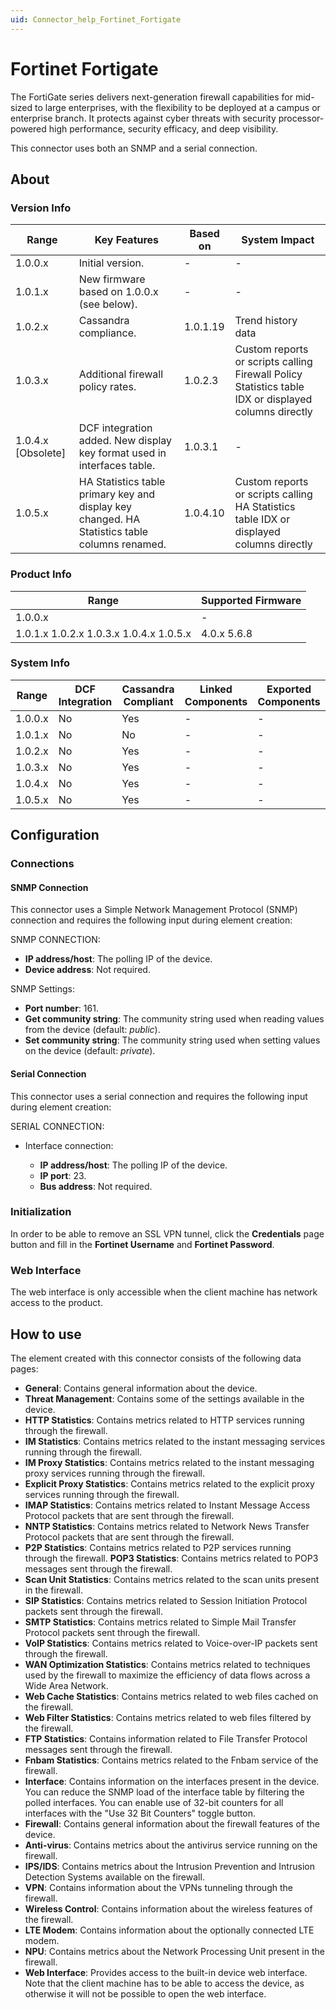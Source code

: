 ```yaml
---
uid: Connector_help_Fortinet_Fortigate
---
```


# Fortinet Fortigate

The FortiGate series delivers next-generation firewall capabilities for mid-sized to large enterprises, with the flexibility to be deployed at a campus or enterprise branch. It protects against cyber threats with security processor-powered high performance, security efficacy, and deep visibility.

This connector uses both an SNMP and a serial connection.

## About

### Version Info

| **Range**            | **Key Features**                                                                              | **Based on** | **System Impact**                                                                                    |
|----------------------|-----------------------------------------------------------------------------------------------|--------------|------------------------------------------------------------------------------------------------------|
| 1.0.0.x              | Initial version.                                                                              | \-           | \-                                                                                                   |
| 1.0.1.x              | New firmware based on 1.0.0.x (see below).                                                    | \-           | \-                                                                                                   |
| 1.0.2.x              | Cassandra compliance.                                                                         | 1.0.1.19     | Trend history data                                                                                   |
| 1.0.3.x              | Additional firewall policy rates.                                                             | 1.0.2.3      | Custom reports or scripts calling Firewall Policy Statistics table IDX or displayed columns directly |
| 1.0.4.x \[Obsolete\] | DCF integration added. New display key format used in interfaces table.                       | 1.0.3.1      | \-                                                                                                   |
| 1.0.5.x              | HA Statistics table primary key and display key changed. HA Statistics table columns renamed. | 1.0.4.10     | Custom reports or scripts calling HA Statistics table IDX or displayed columns directly              |

### Product Info

| **Range**                               | **Supported Firmware** |
|-----------------------------------------|------------------------|
| 1.0.0.x                                 | \-                     |
| 1.0.1.x 1.0.2.x 1.0.3.x 1.0.4.x 1.0.5.x | 4.0.x 5.6.8            |

### System Info

| **Range** | **DCF Integration** | **Cassandra Compliant** | **Linked Components** | **Exported Components** |
|-----------|---------------------|-------------------------|-----------------------|-------------------------|
| 1.0.0.x   | No                  | Yes                     | \-                    | \-                      |
| 1.0.1.x   | No                  | No                      | \-                    | \-                      |
| 1.0.2.x   | No                  | Yes                     | \-                    | \-                      |
| 1.0.3.x   | No                  | Yes                     | \-                    | \-                      |
| 1.0.4.x   | No                  | Yes                     | \-                    | \-                      |
| 1.0.5.x   | No                  | Yes                     | \-                    | \-                      |

## Configuration

### Connections

#### SNMP Connection

This connector uses a Simple Network Management Protocol (SNMP) connection and requires the following input during element creation:

SNMP CONNECTION:

- **IP address/host**: The polling IP of the device.
- **Device address**: Not required.

SNMP Settings:

- **Port number**: 161.
- **Get community string**: The community string used when reading values from the device (default: *public*).
- **Set community string**: The community string used when setting values on the device (default: *private*).

#### Serial Connection

This connector uses a serial connection and requires the following input during element creation:

SERIAL CONNECTION:

- Interface connection:

  - **IP address/host**: The polling IP of the device.
  - **IP port**: 23.
  - **Bus address**: Not required.

### Initialization

In order to be able to remove an SSL VPN tunnel, click the **Credentials** page button and fill in the **Fortinet Username** and **Fortinet Password**.

### Web Interface

The web interface is only accessible when the client machine has network access to the product.

## How to use

The element created with this connector consists of the following data pages:

- **General**: Contains general information about the device.
- **Threat Management**: Contains some of the settings available in the device.
- **HTTP Statistics**: Contains metrics related to HTTP services running through the firewall.
- **IM Statistics**: Contains metrics related to the instant messaging services running through the firewall.
- **IM Proxy Statistics**: Contains metrics related to the instant messaging proxy services running through the firewall.
- **Explicit Proxy Statistics**: Contains metrics related to the explicit proxy services running through the firewall.
- **IMAP Statistics**: Contains metrics related to Instant Message Access Protocol packets that are sent through the firewall.
- **NNTP Statistics**: Contains metrics related to Network News Transfer Protocol packets that are sent through the firewall.
- **P2P Statistics**: Contains metrics related to P2P services running through the firewall.
  **POP3 Statistics**: Contains metrics related to POP3 messages sent through the firewall.
- **Scan Unit Statistics**: Contains metrics related to the scan units present in the firewall.
- **SIP Statistics**: Contains metrics related to Session Initiation Protocol packets sent through the firewall.
- **SMTP Statistics**: Contains metrics related to Simple Mail Transfer Protocol packets sent through the firewall.
- **VoIP Statistics**: Contains metrics related to Voice-over-IP packets sent through the firewall.
- **WAN Optimization Statistics**: Contains metrics related to techniques used by the firewall to maximize the efficiency of data flows across a Wide Area Network.
- **Web Cache Statistics**: Contains metrics related to web files cached on the firewall.
- **Web Filter Statistics**: Contains metrics related to web files filtered by the firewall.
- **FTP Statistics**: Contains information related to File Transfer Protocol messages sent through the firewall.
- **Fnbam Statistics**: Contains metrics related to the Fnbam service of the firewall.
- **Interface**: Contains information on the interfaces present in the device. You can reduce the SNMP load of the interface table by filtering the polled interfaces. You can enable use of 32-bit counters for all interfaces with the "Use 32 Bit Counters" toggle button.
- **Firewall**: Contains general information about the firewall features of the device.
- **Anti-virus**: Contains metrics about the antivirus service running on the firewall.
- **IPS/IDS**: Contains metrics about the Intrusion Prevention and Intrusion Detection Systems available on the firewall.
- **VPN**: Contains information about the VPNs tunneling through the firewall.
- **Wireless Control**: Contains information about the wireless features of the firewall.
- **LTE Modem**: Contains information about the optionally connected LTE modem.
- **NPU**: Contains metrics about the Network Processing Unit present in the firewall.
- **Web Interface**: Provides access to the built-in device web interface. Note that the client machine has to be able to access the device, as otherwise it will not be possible to open the web interface.
